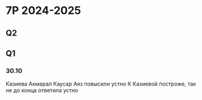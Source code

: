 # 7P 2024-2025

## Q2

###

## Q1

### 30.10
Казиева Акмарал Каусар Аяз повысили устно
К Казиевой построже, так не до конца ответила устно